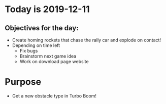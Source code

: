 # Today is 2019-12-11

## Objectives for the day:

- Create homing rockets that chase the rally car and explode on contact!
- Depending on time left
  - Fix bugs
  - Brainstorm next game idea
  - Work on download page website

# Purpose

- Get a new obstacle type in Turbo Boom!
